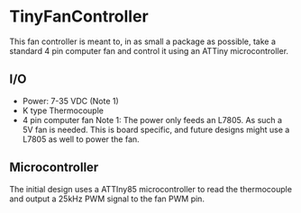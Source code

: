 # TinyFanController
This fan controller is meant to, in as small a package as possible, take a standard 4 pin computer fan and control it using an ATTiny microcontroller. 

## I/O
* Power: 7-35 VDC (Note 1)
* K type Thermocouple
* 4 pin computer fan
Note 1: The power only feeds an L7805. As such a 5V fan is needed. This is board specific, and future designs might use a L7805 as well to power the fan.

## Microcontroller
The initial design uses a ATTIny85 microcontroller to read the thermocouple and output a 25kHz PWM signal to the fan PWM pin.
